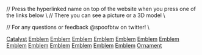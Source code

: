 // Press the hyperlinked name on top of the website when you press one of the links below \\
// There you can see a picture or a 3D model \\

// For any questions or feedback @spoofbtw on twitter! \\

[Catalyst](https://www.light.gg/db/compare/227425)
[Emblem](https://www.light.gg/db/compare/227405)
[Emblem](https://www.light.gg/db/compare/227406)
[Emblem](https://www.light.gg/db/compare/227407)
[Emblem](https://www.light.gg/db/compare/227408)
[Emblem](https://www.light.gg/db/compare/227409)
[Emblem](https://www.light.gg/db/compare/227413)
[Emblem](https://www.light.gg/db/compare/227414)
[Emblem](https://www.light.gg/db/compare/227415)
[Emblem](https://www.light.gg/db/compare/227416)
[Emblem](https://www.light.gg/db/compare/227417)
[Emblem](https://www.light.gg/db/compare/227418)
[Emblem](https://www.light.gg/db/compare/227419)
[Emblem](https://www.light.gg/db/compare/227420)
[Ornament](https://www.light.gg/db/compare/227411)
